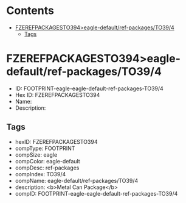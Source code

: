 



Contents
========

* [FZEREFPACKAGESTO394>eagle-default/ref-packages/TO39/4](#fzerefpackagesto394eagle-defaultref-packagesto394)
	* [Tags](#tags)

# FZEREFPACKAGESTO394>eagle-default/ref-packages/TO39/4

- ID: FOOTPRINT-eagle-eagle-default-ref-packages-TO39/4
- Hex ID: FZEREFPACKAGESTO394
- Name: 
- Description: 

## Tags

- hexID: FZEREFPACKAGESTO394
- oompType: FOOTPRINT
- oompSize: eagle
- oompColor: eagle-default
- oompDesc: ref-packages
- oompIndex: TO39/4
- oompName: eagle-default/ref-packages/TO39/4
- description: &lt;b&gt;Metal Can Package&lt;/b&gt;
- oompID: FOOTPRINT-eagle-eagle-default-ref-packages-TO39/4
